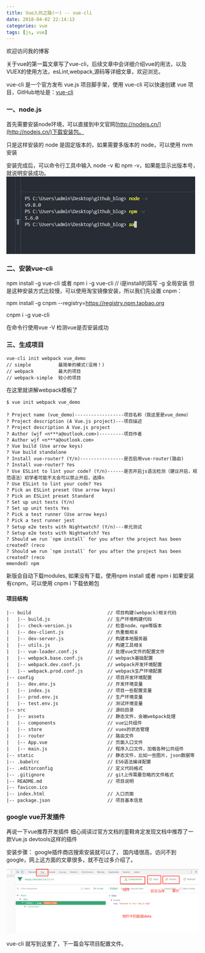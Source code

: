 ```yaml
---
title: Vue入坑之路(一) -- vue-cli
date: 2018-04-02 22:14:13
categories: vue
tags: [js, vue]
---
```

欢迎访问我的博客

关于vue的第一篇文章写了vue-cli，后续文章中会详细介绍vue的用法，以及VUEX的使用方法，esLint,webpack,源码等详细文章，欢迎浏览。


vue-cli 是一个官方发布 vue.js 项目脚手架，使用 vue-cli 可以快速创建 vue 项目，GitHub地址是：[vue-cli](https://github.com/vuejs/vue-cli)

### 一、node.js

首先需要安装node环境，可以直接到中文官网[http://nodejs.cn/](http://nodejs.cn/)下载安装包。

只是这样安装的 node 是固定版本的，如果需要多版本的 node，可以使用 nvm 安装

安装完成后，可以命令行工具中输入 node -v 和 npm -v，如果能显示出版本号，就说明安装成功。
![node](/vue-cli/1.jpg)

### 二、安装vue-cli

npm install -g vue-cli
或者 npm i -g vue-cli // i是install的简写 -g 全局安装
但是这种安装方式比较慢，可以使用淘宝镜像安装，所以我们先设置 cnpm：

npm install -g cnpm --registry=https://registry.npm.taobao.org

cnpm i -g vue-cli

在命令行使用vue -V 检测vue是否安装成功


### 三、生成项目

```git
vue-cli init webpack vue_demo
// simple          最简单的模式(没用！)
// webpack         最大的项目
// webpack-simple  较小的项目
```
在这里就讲解webpack模板了


```git
$ vue init webpack vue_demo

? Project name (vue_demo)------------------项目名称（我这里是vue_demo）
? Project description (A Vue.js project)---项目描述
? Project description A Vue.js project
? Author (wjf <n***a@outlook.com>)---------项目作者
? Author wjf <n***a@outlook.com>
? Vue build (Use arrow keys)
? Vue build standalone
? Install vue-router? (Y/n)----------------是否启用vue-router(路由)
? Install vue-router? Yes
? Use ESLint to lint your code? (Y/n)------是否开启js语法检测（建议开启，规范语法）初学者可能不太会可以禁止开启，选择n
? Use ESLint to lint your code? Yes
? Pick an ESLint preset (Use arrow keys)
? Pick an ESLint preset Standard
? Set up unit tests (Y/n)
? Set up unit tests Yes
? Pick a test runner (Use arrow keys)
? Pick a test runner jest
? Setup e2e tests with Nightwatch? (Y/n)---单元测试
? Setup e2e tests with Nightwatch? Yes
? Should we run `npm install` for you after the project has been created? (reco
? Should we run `npm install` for you after the project has been created? (reco
mmended) npm

```
新版会自动下载modules,
如果没有下载，使用npm install 或者 npm i 
如果安装有cnpm，可以使用 cnpm i 下载依赖包

#### 项目结构

```
|-- build                            // 项目构建(webpack)相关代码
|   |-- build.js                     // 生产环境构建代码
|   |-- check-version.js             // 检查node、npm等版本
|   |-- dev-client.js                // 热重载相关
|   |-- dev-server.js                // 构建本地服务器
|   |-- utils.js                     // 构建工具相关
|   |-- vue-loader.conf.js           // 处理vue文件的配置文件
|   |-- webpack.base.conf.js         // webpack基础配置
|   |-- webpack.dev.conf.js          // webpack开发环境配置
|   |-- webpack.prod.conf.js         // webpack生产环境配置
|-- config                           // 项目开发环境配置
|   |-- dev.env.js                   // 开发环境变量
|   |-- index.js                     // 项目一些配置变量
|   |-- prod.env.js                  // 生产环境变量
|   |-- test.env.js                  // 测试环境变量
|-- src                              // 源码目录
|   |-- assets                       // 静态文件，会被webpack处理
|   |-- components                   // vue公共组件
|   |-- store                        // vuex的状态管理
|   |-- router                       // 路由文件
|   |-- App.vue                      // 页面入口文件
|   |-- main.js                      // 程序入口文件，加载各种公共组件
|-- static                           // 静态文件，比如一些图片，json数据等
|-- .babelrc                         // ES6语法编译配置
|-- .editorconfig                    // 定义代码格式
|-- .gitignore                       // git上传需要忽略的文件格式
|-- README.md                        // 项目说明
|-- favicon.ico 
|-- index.html                       // 入口页面
|-- package.json                     // 项目基本信息
```

### google vue开发插件
再说一下vue推荐开发插件
细心阅读过官方文档的童鞋肯定发现文档中推荐了一款Vue.js devtools这样的插件

安装步骤：
    google插件商店搜索安装就可以了，
    国内墙很高，访问不到google，网上这方面的文章很多，就不在过多介绍了。

![vue](/vue-cli/2.jpg)

vue-cli 就写到这里了，下一篇会写项目配置文件。